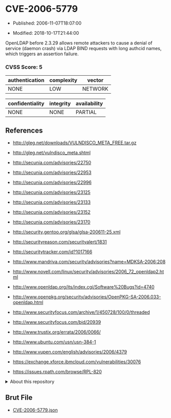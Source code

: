 # CVE-2006-5779

- Published: 2006-11-07T18:07:00

- Modified: 2018-10-17T21:44:00

OpenLDAP before 2.3.29 allows remote attackers to cause a denial of service (daemon crash) via LDAP BIND requests with long authcid names, which triggers an assertion failure.

### CVSS Score: **5**

| authentication | complexity | vector |
| --- | --- | --- |
| NONE | LOW | NETWORK |

| confidentiality | integrity | availability |
| --- | --- | --- |
| NONE | NONE | PARTIAL |

## References

* http://gleg.net/downloads/VULNDISCO_META_FREE.tar.gz

* http://gleg.net/vulndisco_meta.shtml

* http://secunia.com/advisories/22750

* http://secunia.com/advisories/22953

* http://secunia.com/advisories/22996

* http://secunia.com/advisories/23125

* http://secunia.com/advisories/23133

* http://secunia.com/advisories/23152

* http://secunia.com/advisories/23170

* http://security.gentoo.org/glsa/glsa-200611-25.xml

* http://securityreason.com/securityalert/1831

* http://securitytracker.com/id?1017166

* http://www.mandriva.com/security/advisories?name=MDKSA-2006:208

* http://www.novell.com/linux/security/advisories/2006_72_openldap2.html

* http://www.openldap.org/its/index.cgi/Software%20Bugs?id=4740

* http://www.openpkg.org/security/advisories/OpenPKG-SA-2006.033-openldap.html

* http://www.securityfocus.com/archive/1/450728/100/0/threaded

* http://www.securityfocus.com/bid/20939

* http://www.trustix.org/errata/2006/0066/

* http://www.ubuntu.com/usn/usn-384-1

* http://www.vupen.com/english/advisories/2006/4379

* https://exchange.xforce.ibmcloud.com/vulnerabilities/30076

* https://issues.rpath.com/browse/RPL-820

<details>
<summary>About this repository</summary> 

  This repository is part of the project [Live Hack CVE](https://github.com/Live-Hack-CVE). Main website can be found [www.live-hack.org](https://www.live-hack.org) 
  
  Made by [Sn0wAlice](https://github.com/Sn0wAlice) for the people that care about security and need to have a feed of the latest CVEs. Hope you enjoy it, don't forget to star the repo and follow me on [Twitter](https://twitter.com/Sn0wAlice) and [Github](https://github.com/Sn0wAlice). And that is my [personnal website](https://www.alice-snow.me/)

  - [Home Page](https://github.com/Live-Hack-CVE)
  - [Framework](https://github.com/Live-Hack-CVE/cve-framework)
  - [CVE database](https://github.com/Live-Hack-CVE/full_database)
  - [Changelog](https://github.com/Live-Hack-CVE/Changelog)
</details>

## Brut File

* [CVE-2006-5779.json](https://raw.githubusercontent.com/Live-Hack-CVE/full_database/main/cves/2006/CVE-2006-5779.json)

